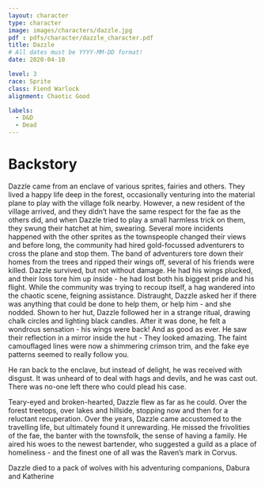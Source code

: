 ```yaml
---
layout: character
type: character
image: images/characters/dazzle.jpg
pdf : pdfs/character/dazzle_character.pdf
title: Dazzle
# All dates must be YYYY-MM-DD format!
date: 2020-04-10

level: 3
race: Sprite
class: Fiend Warlock
alignment: Chaotic Good

labels:
  - D&D
  - Dead
---
```


# Backstory

Dazzle came from an enclave of various sprites, fairies and others. They lived a happy life deep in the forest, occasionally venturing into the material plane to play with the village folk nearby.
However, a new resident of the village arrived, and they didn’t have the same respect for the fae as the others did, and when Dazzle tried to play a small harmless trick on them, they swung their hatchet at him, swearing.
Several more incidents happened with the other sprites as the townspeople changed their views and before long, the community had hired gold-focussed adventurers to cross the plane and stop them. The band of adventurers tore down their homes from the trees and ripped their wings off, several of his friends were killed.
Dazzle survived, but not without damage. He had his wings plucked, and their loss tore him up inside - he had lost both his biggest pride and his flight. While the community was trying to recoup itself, a hag wandered into the chaotic scene, feigning assistance. 
Distraught, Dazzle asked her if there was anything that could be done to help them, or help him - and she nodded. Shown to her hut, Dazzle followed her in a strange ritual, drawing chalk circles and lighting black candles.
 After it was done, he felt a wondrous sensation - his wings were back! And as good as ever. He saw their reflection in a mirror inside the hut - They looked amazing. The faint camouflaged lines were now a shimmering crimson trim, and the fake eye patterns seemed to really follow you.

He ran back to the enclave, but instead of delight, he was received with disgust. It was unheard of to deal with hags and devils, and he was cast out. There was no-one left there who could plead his case.

Teary-eyed and broken-hearted, Dazzle flew as far as he could. Over the forest treetops, over lakes and hillside, stopping now and then for a reluctant recuperation. 
Over the years, Dazzle came accustomed to the travelling life, but ultimately found it unrewarding. He missed the frivolities of the fae, the banter with the townsfolk, the sense of having a family. He aired his woes to the newest bartender, who suggested a guild as a place of homeliness  - and the finest one of all was the Raven’s mark in Corvus.

Dazzle died to a pack of wolves with his adventuring companions, Dabura and Katherine

